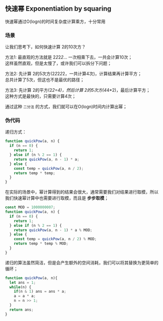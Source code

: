 ## 快速幂 Exponentiation by squaring

快速幂通过O(logn)的时间复杂度计算乘方，十分常用

### 场景

让我们思考下，如何快速计算 2的10次方？

方法1: 最直观的方法就是 2*2*2*2*... 一次相乘下去，一共会计算10次；<br/>
这样虽然直观，但是太慢了，或许我们可以拆分下问题；

方法2: 先计算 2的5次方(2*2*2*2*2，一共计算4次)，计算结果再计算平方；<br/>
总共计算了5次，但这也不是最优的路径；

方法3: 先计算 2的平方(2*2=4)，然后计算 2的5次方(4*4*2)，最后计算平方；<br/>
这种方式是最快的，只需要计算4次；

通过这种 `二分法` 的方式，我们就可以在O(logn)时间内计算出幂；

### 伪代码

递归方式：

```javascript
function quickPow(a, n) {
  if (n == 0) {
    return 1;
  } else if (n % 2 == 1) {
    return quickPow(a, n - 1) * a;
  } else {
    const temp = quickPow(a, n / 2);
    return temp * temp;
  }
}
```

在实际的场景中，幂计算得到的结果会很大，通常需要我们对结果进行取模，所以我们快速幂计算中也需要进行取模，而且是 **步步取模**；

```javascript
const MOD = 1000000007;
function quickPow(a, n) {
  if (n == 0) {
    return 1;
  } else if (n % 2 == 1) {
    return quickPow(a, n - 1) * a % MOD;
  } else {
    const temp = quickPow(a, n / 2) % MOD;
    return temp * temp % MOD;
  }
}
```

递归的算法虽然简洁，但是会产生额外的空间消耗，我们可以将其替换为更简单的循环；

```javascript
function quickPow(a, n){
  let ans = 1;
  while(n) {
    if(n & 1) ans = ans * a;
    a = a * a;
    n = n >> 1;
  }
  return ans;
}
```
